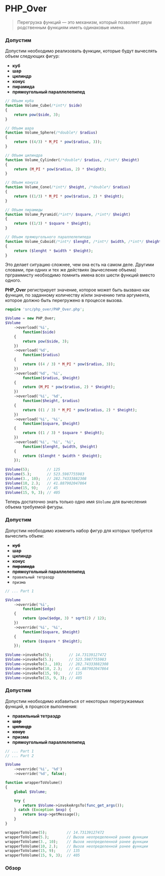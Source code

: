 # PHP_Over

> Перегрузка функций — это механизм, который позволяет двум родственным функциям иметь одинаковые имена.

### Допустим
Допустим необходимо реализовать функции, которые будут вычеслять объем следующих фигур:
* **куб**
* **шар**
* **цилиндр**
* **конус**
* **пирамида**
* **прямоугольный параллелепипед**

```php
// Объем куба
function Volume_Cube(/*int*/ $side)
{
    return pow($side, 3);
}

// Объем шара
function Volume_Sphere(/*double*/ $radius)
{
    return ((4/3) * M_PI * pow($radius, 3));
}

// Объем цилиндра
function Volume_Cylinder(/*double*/ $radius, /*int*/ $height)
{
    return (M_PI * pow($radius, 2) * $height);
}

// Объем конуса
function Volume_Сone(/*int*/ $height, /*double*/ $radius)
{
    return ((1/3) * M_PI * pow($radius, 2) * $height);
}

// Объем пирамиды
function Volume_Pyramid(/*int*/ $square, /*int*/ $height)
{
    return ((1/3) * $square * $height);
}

// Объем прямоугольного параллелепипеда
function Volume_Cuboid(/*int*/ $lenght, /*int*/ $width, /*int*/ $height)
{
    return ($lenght * $width * $height);
}
```

Это делает ситуацию сложнее, чем она есть на самом деле. Другими словами, при одних и тех же действиях (вычесление объема) прграммисту необходимо помнить имена всех шести функций вместо одного.

**PHP_Over** регистрирует значение, которое может быть вызвано как функция, по заданному количеству и/или значению типа аргумента, которое должно быть перегружено в процессе вызова.

```php
require 'src/php_over/PHP_Over.php';

$Volume = new PHP_Over;
$Volume
    ->overload('%i',
        function($side)
    {
        return pow($side, 3);
    })
    ->overload('%d',
        function($radius)
    {
        return ((4 / 3) * M_PI * pow($radius, 3));
    })
    ->overload('%d', '%i',
        function($radius, $height)
    {
        return (M_PI * pow($radius, 2) * $height);
    })
    ->overload('%i', '%d',
        function($height, $radius)
    {
        return ((1 / 3) * M_PI * pow($radius, 2) * $height);
    })
    ->overload('%i', '%i',
        function($square, $height)
    {
        return ((1 / 3) * $square * $height);
    })
    ->overload('%i', '%i', '%i',
        function($lenght, $width, $height)
    {
        return ($lenght * $width * $height);
    });
    
$Volume(5);        // 125
$Volume(5.);       // 523.5987755983
$Volume(3., 10);   // 282.74333882308
$Volume(10, 2.);   // 41.887902047864
$Volume(15, 9);    // 45
$Volume(15, 9, 3); // 405

```

Теперь достаточно знать только одно имя `$Volume` для вычесления объема требуемой фигуры.

### Допустим
Допустим необходимо изменить набор фигур для которых требуется вычеслить объем:
* **~~куб~~**
* **шар**
* **цилиндр**
* **конус**
* **~~пирамида~~**
* **прямоугольный параллелепипед**
* `правильный тетраэдр`
* `призма`

```php
// ... Part 1

$Volume
    ->override('%i',
        function($edge)
    {
        return (pow($edge, 3) * sqrt(2) / 12);
    })
    ->override('%i', '%i',
        function($square, $height)
    {
        return ($square * $height);
    });
    
$Volume->invokeTo(5);        // 14.73139127472
$Volume->invokeTo(5.);       // 523.5987755983
$Volume->invokeTo(3., 10);   // 282.74333882308
$Volume->invokeTo(10, 2.);   // 41.887902047864
$Volume->invokeTo(15, 9);    // 135
$Volume->invokeTo(15, 9, 3); // 405
```

### Допустим
Допустим необходимо избавиться от некоторых перегружаемых функций, в процессе выполнения:
* **правильный тетраэдр**
* **~~шар~~**
* **~~цилиндр~~**
* **~~конус~~**
* **призма**
* **прямоугольный параллелепипед**

```php
// ... Part 1
// ... Part 2

$Volume
    ->override('%i', '%d')
    ->override('%d', false);

function wrapperToVolume()
{
    global $Volume;

    try {
        return $Volume->invokeArgsTo(func_get_args());
    } catch (Exception $exp) {
        return $exp->getMessage();
    }
}

wrapperToVolume(5);         // 14.73139127472
wrapperToVolume(5.);        // Вызов неопределенной ранее функции
wrapperToVolume(3., 10);    // Вызов неопределенной ранее функции
wrapperToVolume(10, 2.);    // Вызов неопределенной ранее функции
wrapperToVolume(15, 9);     // 135
wrapperToVolume(15, 9, 3);  // 405
```

### Обзор
